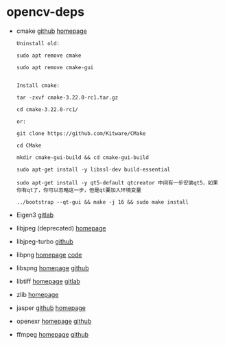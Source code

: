 # opencv-deps

- cmake [github](https://github.com/Kitware/CMake) [homepage](https://cmake.org/)

   ```
   Uninstall old:

   sudo apt remove cmake
   
   sudo apt remove cmake-gui


   Install cmake:

   tar -zxvf cmake-3.22.0-rc1.tar.gz

   cd cmake-3.22.0-rc1/

   or:

   git clone https://github.com/Kitware/CMake

   cd CMake

   mkdir cmake-gui-build && cd cmake-gui-build

   sudo apt-get install -y libssl-dev build-essential

   sudo apt-get install -y qt5-default qtcreator 中间有一步安装qt5，如果你有qt了，你可以忽略这一步，但是qt要加入环境变量

   ../bootstrap --qt-gui && make -j 16 && sudo make install

   ```

- Eigen3 [gitlab](https://gitlab.com/libeigen/eigen)

- libjpeg (deprecated)  [homepage](http://www.ijg.org)

- libjpeg-turbo [github](https://github.com/libjpeg-turbo/libjpeg-turbo)

- libpng [homepage](http://www.libpng.org) [code](http://www.libpng.org/pub/png/libpng.html)

- libspng [homepage](https://libspng.org) [github](https://github.com/randy408/libspng/)

- libtiff [homepage](http://www.simplesystems.org/libtiff/) [gitlab](https://gitlab.com/libtiff/libtiff)

- zlib [homepage](http://www.zlib.net)

- jasper [github](https://github.com/jasper-software/jasper) [homepage](https://ece.engr.uvic.ca/~frodo/jasper/)

- openexr [homepage](http://www.openexr.com) [github](https://github.com/AcademySoftwareFoundation/openexr)

- ffmpeg [homepage](http://ffmpeg.org/)  [github](https://github.com/FFmpeg/FFmpeg)